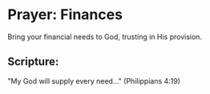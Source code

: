# Prayer: Finances

Bring your financial needs to God, trusting in His provision.

## Scripture:
"My God will supply every need..." (Philippians 4:19)

